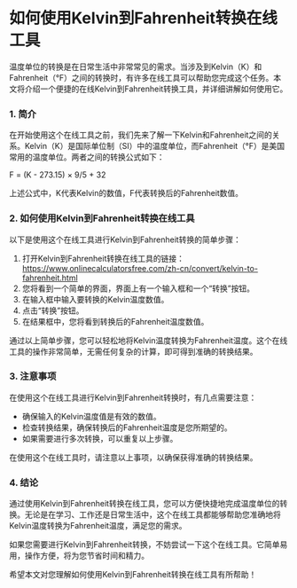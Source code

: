 如何使用Kelvin到Fahrenheit转换在线工具
===========================

温度单位的转换是在日常生活中非常常见的需求。当涉及到Kelvin（K）和Fahrenheit（°F）之间的转换时，有许多在线工具可以帮助您完成这个任务。本文将介绍一个便捷的在线Kelvin到Fahrenheit转换工具，并详细讲解如何使用它。

### 1. 简介

在开始使用这个在线工具之前，我们先来了解一下Kelvin和Fahrenheit之间的关系。Kelvin（K）是国际单位制（SI）中的温度单位，而Fahrenheit（°F）是美国常用的温度单位。两者之间的转换公式如下：

F = (K - 273.15) × 9/5 + 32

上述公式中，K代表Kelvin的数值，F代表转换后的Fahrenheit数值。

### 2. 如何使用Kelvin到Fahrenheit转换在线工具

以下是使用这个在线工具进行Kelvin到Fahrenheit转换的简单步骤：

1. 打开Kelvin到Fahrenheit转换在线工具的链接：<https://www.onlinecalculatorsfree.com/zh-cn/convert/kelvin-to-fahrenheit.html>
2. 您将看到一个简单的界面，界面上有一个输入框和一个“转换”按钮。
3. 在输入框中输入要转换的Kelvin温度数值。
4. 点击“转换”按钮。
5. 在结果框中，您将看到转换后的Fahrenheit温度数值。

通过以上简单步骤，您可以轻松地将Kelvin温度转换为Fahrenheit温度。这个在线工具的操作非常简单，无需任何复杂的计算，即可得到准确的转换结果。

### 3. 注意事项

在使用这个在线工具进行Kelvin到Fahrenheit转换时，有几点需要注意：

- 确保输入的Kelvin温度值是有效的数值。
- 检查转换结果，确保转换后的Fahrenheit温度是您所期望的。
- 如果需要进行多次转换，可以重复以上步骤。

在使用这个在线工具时，请注意以上事项，以确保获得准确的转换结果。

### 4. 结论

通过使用Kelvin到Fahrenheit转换在线工具，您可以方便快捷地完成温度单位的转换。无论是在学习、工作还是日常生活中，这个在线工具都能够帮助您准确地将Kelvin温度转换为Fahrenheit温度，满足您的需求。

如果您需要进行Kelvin到Fahrenheit转换，不妨尝试一下这个在线工具。它简单易用，操作方便，将为您节省时间和精力。

希望本文对您理解如何使用Kelvin到Fahrenheit转换在线工具有所帮助！